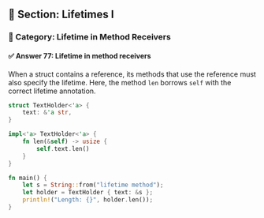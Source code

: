 ## 📘 Section: Lifetimes I  
### 🔹 Category: Lifetime in Method Receivers  
#### ✅ Answer 77: Lifetime in method receivers

When a struct contains a reference, its methods that use the reference must also specify the lifetime. Here, the method `len` borrows `self` with the correct lifetime annotation.

```rust
struct TextHolder<'a> {
    text: &'a str,
}

impl<'a> TextHolder<'a> {
    fn len(&self) -> usize {
        self.text.len()
    }
}

fn main() {
    let s = String::from("lifetime method");
    let holder = TextHolder { text: &s };
    println!("Length: {}", holder.len());
}
```
